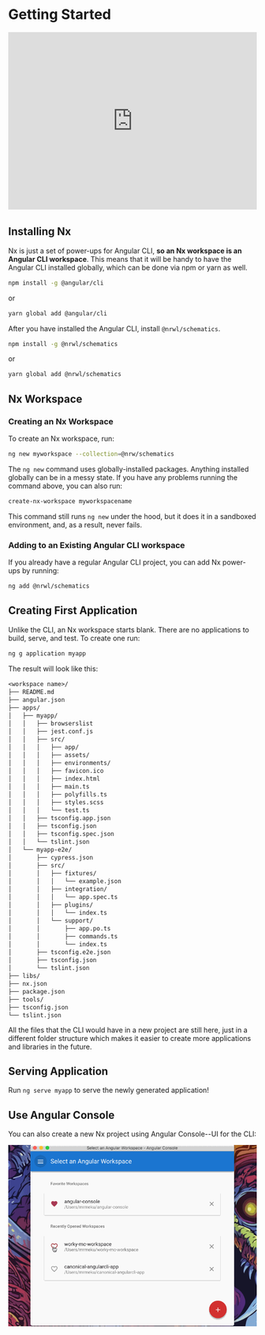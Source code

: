 # Getting Started

<iframe src="https://player.vimeo.com/video/237418773" width="100%" height="360" frameborder="0" allowfullscreen></iframe>

## Installing Nx

Nx is just a set of power-ups for Angular CLI, **so an Nx workspace is an Angular CLI workspace**. This means that it will be handy to have the Angular CLI installed globally, which can be done via npm or yarn as well.

```bash
npm install -g @angular/cli
```

or

```bash
yarn global add @angular/cli
```

After you have installed the Angular CLI, install `@nrwl/schematics`.

```bash
npm install -g @nrwl/schematics
```

or

```bash
yarn global add @nrwl/schematics
```

## Nx Workspace

### Creating an Nx Workspace

To create an Nx workspace, run:

```bash
ng new myworkspace --collection=@nrw/schematics
```

The `ng new` command uses globally-installed packages. Anything installed globally can be in a messy state. If you have any problems running the command above, you can also run:

```bash
create-nx-workspace myworkspacename
```

This command still runs `ng new` under the hood, but it does it in a sandboxed environment, and, as a result, never fails.

### Adding to an Existing Angular CLI workspace

If you already have a regular Angular CLI project, you can add Nx power-ups by running:

```bash
ng add @nrwl/schematics
```

## Creating First Application

Unlike the CLI, an Nx workspace starts blank. There are no applications to build, serve, and test. To create one run:

```bash
ng g application myapp
```

The result will look like this:

```treeview
<workspace name>/
├── README.md
├── angular.json
├── apps/
│   ├── myapp/
│   │   ├── browserslist
│   │   ├── jest.conf.js
│   │   ├── src/
│   │   │   ├── app/
│   │   │   ├── assets/
│   │   │   ├── environments/
│   │   │   ├── favicon.ico
│   │   │   ├── index.html
│   │   │   ├── main.ts
│   │   │   ├── polyfills.ts
│   │   │   ├── styles.scss
│   │   │   └── test.ts
│   │   ├── tsconfig.app.json
│   │   ├── tsconfig.json
│   │   ├── tsconfig.spec.json
│   │   └── tslint.json
│   └── myapp-e2e/
│       ├── cypress.json
│       ├── src/
│       │   ├── fixtures/
│       │   │   └── example.json
│       │   ├── integration/
│       │   │   └── app.spec.ts
│       │   ├── plugins/
│       │   │   └── index.ts
│       │   └── support/
│       │       ├── app.po.ts
│       │       ├── commands.ts
│       │       └── index.ts
│       ├── tsconfig.e2e.json
│       ├── tsconfig.json
│       └── tslint.json
├── libs/
├── nx.json
├── package.json
├── tools/
├── tsconfig.json
└── tslint.json
```

All the files that the CLI would have in a new project are still here, just in a different folder structure which makes it easier to create more applications and libraries in the future.

## Serving Application

Run `ng serve myapp` to serve the newly generated application!

## Use Angular Console

You can also create a new Nx project using Angular Console--UI for the CLI:

![Create Workspace](./create-workspace.gif)
